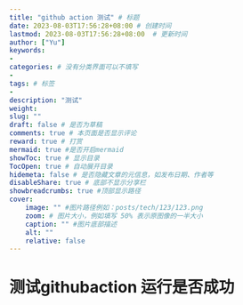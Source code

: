 ```yaml
---
title: "github action 测试" # 标题
date: 2023-08-03T17:56:28+08:00	# 创建时间
lastmod: 2023-08-03T17:56:28+08:00	# 更新时间
author: ["Yu"]
keywords: 
-
categories: # 没有分类界面可以不填写
-
tags: # 标签
-
description: "测试"
weight:
slug: ""
draft: false # 是否为草稿
comments: true # 本页面是否显示评论
reward: true # 打赏
mermaid: true #是否开启mermaid
showToc: true # 显示目录
TocOpen: true # 自动展开目录
hidemeta: false # 是否隐藏文章的元信息，如发布日期、作者等
disableShare: true # 底部不显示分享栏
showbreadcrumbs: true #顶部显示路径
cover:
    image: "" #图片路径例如：posts/tech/123/123.png
    zoom: # 图片大小，例如填写 50% 表示原图像的一半大小
    caption: "" #图片底部描述
    alt: ""
    relative: false
---
```


# 测试githubaction 运行是否成功
